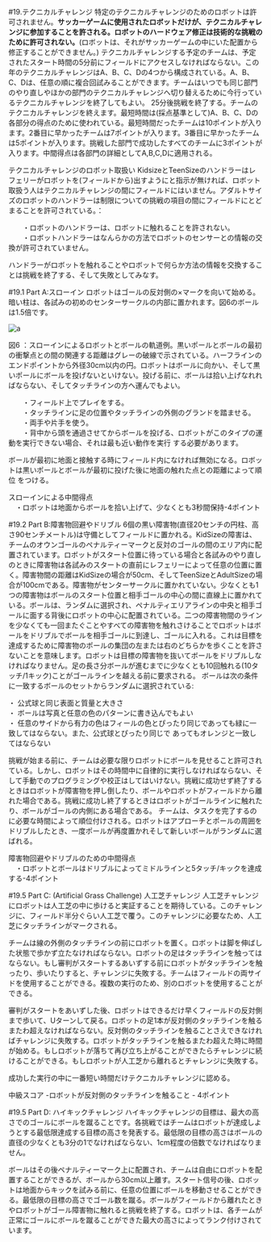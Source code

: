 #19.テクニカルチャレンジ
特定のテクニカルチャレンジのためのロボットは許可されません。**サッカーゲームに使用されたロボットだけが、テクニカルチャレンジに参加することを許される。ロボットのハードウェア修正は技術的な挑戦のために許可されない。**(ロボットは、それがサッカーゲームの中にいた配置から修正することができません。) テクニカルチャレンジする予定のチームは、予定されたスタート時間の5分前にフィールドにアクセスしなければならない。この年のテクニカルチャレンジはA、B、C、Dの4つから構成されている。A、B、C、Dは、任意の順に複合回試みることができます。チームはいつでも同じ部門のやり直しやほかの部門のテクニカルチャレンジへ切り替えるために今行っているテクニカルチャレンジを終了してもよい。
25分後挑戦を終了する。チームのテクニカルチャレンジを終えます。最短時間は(採点基準として)A、B、C、Dの各部分の得点のために使われている。最短時間だったチームは10ポイントが入ります。2番目に早かったチームは7ポイントが入ります。3番目に早かったチームは5ポイントが入ります。挑戦した部門で成功したすべてのチームに3ポイントが入ります。中間得点は各部門の詳細としてA,B,C,Dに適用される。

テクニカルチャレンジのロボット取扱い
KidsizeとTeenSizeのハンドラーはレフェリーがロボットを(フィールドから)出すようにと指示が無ければ、ロボット取扱う人はテクニカルチャレンジの間にフィールドにはいません。アダルトサイズのロボットのハンドラーは制限についての挑戦の項目の間にフィールドにとどまることを許可されている。：

　　・ロボットのハンドラーは、ロボットに触れることを許されない。  
　　・ロボットハンドラーはなんらかの方法でロボットのセンサーとの情報の交換が許可されていません。  

ハンドラーがロボットを触れることやロボットで何らか方法の情報を交換することは挑戦を終了する、そして失敗としてみなす。

#19.1 Part A:スローイン
ロボットはゴールの反対側の×マークを向いて始める。暗い柱は、各試みの初めのセンターサークルの内部に置かれます。図6のボールは1.5倍です。

![a](https://cloud.githubusercontent.com/assets/6017087/2808948/086baf30-cd4f-11e3-8214-78518fafe986.png)

図6 ：スローインによるロボットとボールの軌道例。黒いポールとボールの最初の衝撃点との間の関連する距離はグレーの破線で示されている。ハーフラインのエンドポイントから外径30cm以内の円。ロボットはボールに向かい、そして黒いポールにボールを投げないといけない。投げる前に、ボールは拾い上げなれればならない、そしてタッチラインの方へ運んでもよい。

　　・フィールド上でプレイをする。  
　　・タッチラインに足の位置やタッチラインの外側のグランドを踏ませる。  
　　・両手や片手を使う。    
　　・背中から頭を通過させてからボールを投げる、ロボットがこのタイプの運動を実行できない場合、それは最も近い動作を実行      する必要があります。    

ボールが最初に地面と接触する時にフィールド内になければ無効になる。ロボットは黒いポールとボールが最初に投げた後に地面の触れた点との距離によって順位
をつける。

スローインによる中間得点  
　・ロボットは地面からボールを拾い上げて、少なくとも3秒間保持-4ポイント    


#19.2 Part B:障害物回避やドリブル
6個の黒い障害物(直径20センチの円柱、高さ90センチメートル)は守備としてフィールドに置かれる。KidSizeの障害は、チームのオウンゴールのペナルティーマークと反対のゴールの間のエリア内に配置されています。ロボットがスタート位置に待っている場合と各試みのやり直しのときに障害物は各試みのスタートの直前にレフェリーによって任意の位置に置く。障害物間の距離はKidSizeの場合が50cm、そしてTeenSizeとAdultSizeの場合が100cmである。障害物がセンターサークルに置かれていない。少なくとも1つの障害物はボールのスタート位置と相手ゴールの中心の間に直線上に置かれている。ボールは、ランダムに選択され、ペナルティエリアラインの中央と相手ゴールに面する背後にロボットの中心に配置されている。二つの障害物間のラインを少なくても一回またぐことやすべての障害物を触れさけることでロボットはボールをドリブルでボールを相手ゴールに到達し、ゴールに入れる。これは目標を達成するために障害物のポールの集団の左または右のどちらかを歩くことを許さないことを意味します。ロボットは目標の障害物を抜いてボールをドリブルしなければなりません。足の長さ分ボールが進むまでに少なくとも10回触れる(10タッチ/1キック)ことがゴールラインを越える前に要求される。
ボールは次の条件に一致するボールのセットからランダムに選択されている:

・	公式球と同じ表面と質量と大きさ  
・	ボールは写真と任意の色のパターンに書き込んでもよい  
・	任意のサイドから有力の色はフィールの色とぴったり同じであっても緑に一致してはならない。また、公式球とぴったり同じで    あってもオレンジと一致してはならない  

挑戦が始まる前に、チームは必要な限りロボットにボールを見せること許可されている。しかし、ロボットはその時間中に自律的に実行しなければならない、そして手動でのプログラミングや校正はしてはいけない。挑戦に成功せず終了するときはロボットが障害物を押し倒したり、ボールやロボットがフィールドから離れた場合である。挑戦に成功し終了するときはロボットがゴールラインに触れたり、ボールがゴールの内側にある場合である。
チームは、タスクを完了するのに必要な時間によって順位付けされる。ロボットはアプローチとポールの周囲をドリブルしたとき、一度ポールが再度置かれそして新しいボールがランダムに選ばれる。

障害物回避やドリブルのための中間得点  
　・ロボットとボールはドリブルによってミドルラインと5タッチ/キックを達成する-4ポイント  

#19.5 Part C: (Artificial Grass Challenge) 人工芝チャレンジ
人工芝チャレンジにロボットは人工芝の中に歩けると実証することを期待している。このチャレンジに、フィールド半分ぐらい人工芝で覆う。このチャレンジに必要なため、人工芝にタッチラインがマークされる。

チームは線の外側のタッチラインの前にロボットを置く。ロボットは脚を伸ばした状態で歩かず立たなければならない。ロボットの足はタッチラインを触ってはならない。もし審判がスタートするあいずする前にロボットがタッチラインを触ったり、歩いたりすると、チャレンジに失敗する。チームはフィールドの両サイドを使用することができる。複数の実行のため、別のロボットを使用することができる。

審判がスタートをあいずした後、ロボットはできるだけ早くフィールドの反対側まで歩いて、Uターンして戻る。ロボットの足1本が反対側のタッチラインを触るまたわ超えなければならない。反対側のタッチラインを触ることさえできなければチャレンジに失敗する。ロボットがタッチラインを触るまたわ超えた時に時間が始める。もしロボットが落ちて再び立ち上がることができたらチャレンジに続けることができる。もしロボットが人工芝から離れるとチャレンジに失敗する。

成功した実行の中に一番短い時間だけテクニカルチャレンジに認める。

中級スコア
-ロボットが反対側のタッチラインを触ること - 4ポイント


#19.5 Part D: ハイキックチャレンジ
ハイキックチャレンジの目標は、最大の高さでのゴールにボールを蹴ることです。各挑戦ではチームはロボットが達成しようとする最低限達成する目標の高さを発表する。最低限の目標の高さはボールの直径の少なくとも3分の1でなければならない、1cm程度の倍数でなければなりません。

ボールはその後ペナルティーマーク上に配置され、チームは自由にロボットを配置することができるが、ボールから30cm以上離す。スタート信号の後、ロボットは地面からキックを試みる前に、任意の位置にボールを移動させることができる。最低限の目標の高さでゴール数を蹴る。ボールがフィールドから離れたときやロボットがゴール障害物に触れると挑戦を終了する。ロボットは、各チームが正常にゴールにボールを蹴ることができた最大の高さによってランク付けされています。


